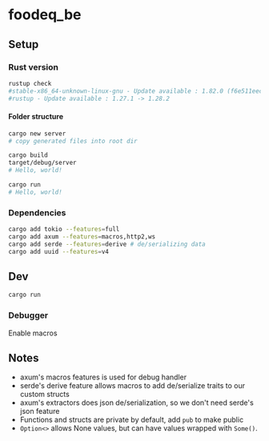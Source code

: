 # foodeq_be




## Setup

### Rust version
```bash
rustup check     
#stable-x86_64-unknown-linux-gnu - Update available : 1.82.0 (f6e511eec 2024-10-15) -> 1.88.0 (6b00bc388 2025-06-23)
#rustup - Update available : 1.27.1 -> 1.28.2
```

#### Folder structure

```bash
cargo new server
# copy generated files into root dir

cargo build
target/debug/server
# Hello, world!

cargo run
# Hello, world!
```

### Dependencies
```bash
cargo add tokio --features=full
cargo add axum --features=macros,http2,ws
cargo add serde --features=derive # de/serializing data
cargo add uuid --features=v4
```

## Dev

```bash
cargo run
```

### Debugger

Enable macros



## Notes
- axum's macros features is used for debug handler
- serde's derive feature allows macros to add de/serialize traits to our custom structs
- axum's extractors does json de/serialization, so we don't need serde's json feature
- Functions and structs are private by default, add `pub` to make public
- `Option<>` allows None values, but can have values wrapped with `Some()`.